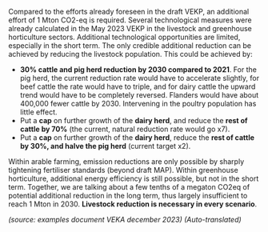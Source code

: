 Compared to the efforts already foreseen in the draft VEKP, an additional effort of 1 Mton CO2-eq is required. Several technological measures were already calculated in the May 2023 VEKP in the livestock and greenhouse horticulture sectors. Additional technological opportunities are limited, especially in the short term. The only credible additional reduction can be achieved by reducing the livestock population. This could be achieved by:

- **30% cattle and pig herd reduction by 2030 compared to 2021**. For the pig herd, the current reduction rate would have to accelerate slightly, for beef cattle the rate would have to triple, and for dairy cattle the upward trend would have to be completely reversed. Flanders would have about 400,000 fewer cattle by 2030. Intervening in the poultry population has little effect.
- Put a **cap** on further growth of the **dairy herd**, and reduce the **rest of cattle by 70%** (the current, natural reduction rate would go x7).
- Put a **cap** on further growth of the **dairy herd**, reduce the **rest of cattle by 30%, and halve the pig herd** (current target x2). 

Within arable farming, emission reductions are only possible by sharply tightening fertiliser standards (beyond draft MAP). Within greenhouse horticulture, additional energy efficiency is still possible, but not in the short term. Together, we are talking about a few tenths of a megaton CO2eq of potential additional reduction in the long term, thus largely insufficient to reach 1 Mton in 2030. **Livestock reduction is necessary in every scenario**.

*(source: examples document VEKA december 2023)*
*(Auto-translated)*
